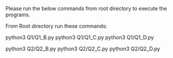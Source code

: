 
Please run the below commands from root directory to execute the programs.

From Root directory run these commands:

python3 Q1/Q1_B.py
python3 Q1/Q1_C.py
python3 Q1/Q1_D.py

python3 Q2/Q2_B.py
python3 Q2/Q2_C.py
python3 Q2/Q2_D.py

